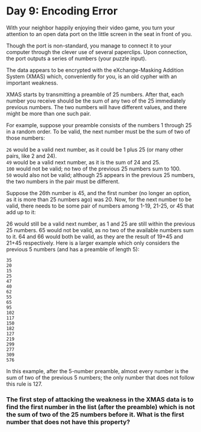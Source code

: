 # Day 9: Encoding Error
With your neighbor happily enjoying their video game, you turn your attention to an open data port on the little screen in the seat in front of you.

Though the port is non-standard, you manage to connect it to your computer through the clever use of several paperclips. Upon connection, the port outputs a series of numbers (your puzzle input).

The data appears to be encrypted with the eXchange-Masking Addition System (XMAS) which, conveniently for you, is an old cypher with an important weakness.

XMAS starts by transmitting a preamble of 25 numbers. After that, each number you receive should be the sum of any two of the 25 immediately previous numbers. The two numbers will have different values, and there might be more than one such pair.

For example, suppose your preamble consists of the numbers 1 through 25 in a random order. To be valid, the next number must be the sum of two of those numbers:

`26` would be a valid next number, as it could be 1 plus 25 (or many other pairs, like 2 and 24).  
`49` would be a valid next number, as it is the sum of 24 and 25.  
`100` would not be valid; no two of the previous 25 numbers sum to 100.  
`50` would also not be valid; although 25 appears in the previous 25 numbers, the two numbers in the pair must be different.  

Suppose the 26th number is 45, and the first number (no longer an option, as it is more than 25 numbers ago) was 20. Now, for the next number to be valid, there needs to be some pair of numbers among 1-19, 21-25, or 45 that add up to it:

26 would still be a valid next number, as 1 and 25 are still within the previous 25 numbers.
65 would not be valid, as no two of the available numbers sum to it.
64 and 66 would both be valid, as they are the result of 19+45 and 21+45 respectively.
Here is a larger example which only considers the previous 5 numbers (and has a preamble of length 5):

`35`  
`20`  
`15`  
`25`  
`47`  
`40`  
`62`  
`55`  
`65`  
`95`  
`102`  
`117`  
`150`  
`182`  
`127`  
`219`  
`299`  
`277`  
`309`  
`576`  

In this example, after the 5-number preamble, almost every number is the sum of two of the previous 5 numbers; the only number that does not follow this rule is 127.

### The first step of attacking the weakness in the XMAS data is to find the first number in the list (after the preamble) which is not the sum of two of the 25 numbers before it. What is the first number that does not have this property?